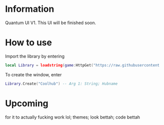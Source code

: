 # Information
  Quantum UI V1. This UI will be finished soon.
# How to use
  Import the library by entering
  ```lua
local Library = loadstring(game:HttpGet("https://raw.githubusercontent.com/exdssnuiag/Quantum-UI/refs/heads/main/Hub_Code.lua"))()
```
  To create the window, enter
```lua
Library.Create("Coolhub") -- Arg 1: String; Hubname
```
# Upcoming
  for it to actually fucking work lol;
  themes;
  look bettah;
  code bettah
